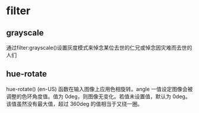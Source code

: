 # filter

## grayscale

通过filter:grayscale()设置灰度模式来悼念某位去世的仁兄或悼念因灾难而去世的人们

## hue-rotate

hue-rotate() (en-US) 函数在输入图像上应用色相旋转。angle 一值设定图像会被调整的色环角度值。值为 0deg，则图像无变化。若值未设置值，默认为 0deg。该值虽然没有最大值，超过 360deg 的值相当于又绕一圈。


